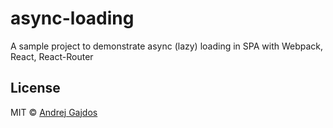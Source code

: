 # async-loading
A sample project to demonstrate async (lazy) loading in SPA with Webpack, React, React-Router

## License

MIT © [Andrej Gajdos](http://andrejgajdos.com)

